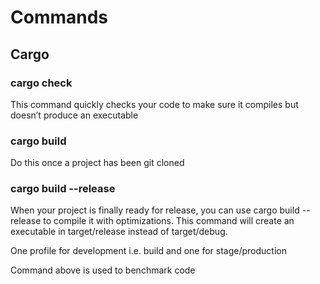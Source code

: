 # Commands

## Cargo

### cargo check 
This command quickly checks your code to make sure it compiles but doesn’t produce an executable

### cargo build
Do this once a project has been git cloned

### cargo build --release
When your project is finally ready for release, you can use cargo build --release to compile it with optimizations. This command will create an executable in target/release instead of target/debug.

One profile for development i.e. build and one for stage/production

Command above is used to benchmark code


